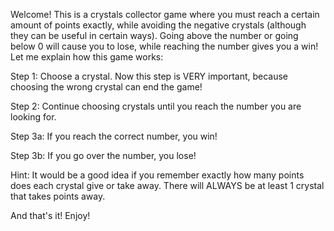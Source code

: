 Welcome! This is a crystals collector game where you must reach a certain amount of points exactly, while avoiding the negative crystals (although they can be useful in certain ways). Going above the number or going below 0 will cause you to lose, while reaching the number gives you a win! Let me explain how this game works:

Step 1: Choose a crystal. Now this step is VERY important, because choosing the wrong crystal can end the game!

Step 2: Continue choosing crystals until you reach the number you are looking for. 

Step 3a: If you reach the correct number, you win!

Step 3b: If you go over the number, you lose!

Hint: It would be a good idea if you remember exactly how many points does each crystal give or take away. There will ALWAYS be at least 1 crystal that takes points away.

And that's it! Enjoy!
